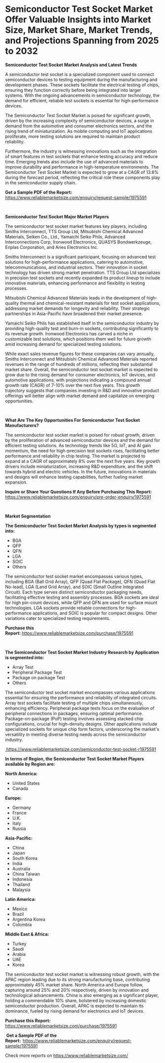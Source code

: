 <p><h1>Semiconductor Test Socket Market Offer Valuable Insights into Market Size, Market Share, Market Trends, and Projections Spanning from 2025 to 2032</h1></p><p><strong>Semiconductor Test Socket Market Analysis and Latest Trends</strong></p>
<p><p>A semiconductor test socket is a specialized component used to connect semiconductor devices to testing equipment during the manufacturing and development phases. These sockets facilitate the electrical testing of chips, ensuring they function correctly before being integrated into larger systems. With the ongoing advancements in semiconductor technology, the demand for efficient, reliable test sockets is essential for high-performance devices.</p><p>The Semiconductor Test Socket Market is poised for significant growth, driven by the increasing complexity of semiconductor devices, a surge in demand from the automotive and consumer electronics sectors, and the rising trend of miniaturization. As mobile computing and IoT applications proliferate, more testing solutions are required to maintain product reliability.</p><p>Furthermore, the industry is witnessing innovations such as the integration of smart features in test sockets that enhance testing accuracy and reduce time. Emerging trends also include the use of advanced materials to improve durability and performance in high-temperature environments. The Semiconductor Test Socket Market is expected to grow at a CAGR of 13.8% during the forecast period, reflecting the critical role these components play in the semiconductor supply chain.</p></p>
<p><strong>Get a Sample PDF of the Report:&nbsp;</strong> <a href="https://www.reliablemarketsize.com/enquiry/request-sample/1975591?utm_campaign=2461&utm_medium=2&utm_source=Github&utm_content=ia&utm_term=05042025&utm_id=semiconductor-test-socket">https://www.reliablemarketsize.com/enquiry/request-sample/1975591</a></p>
<p>&nbsp;</p>
<p><strong>Semiconductor Test Socket Major Market Players</strong></p>
<p><p>The semiconductor test socket market features key players, including Smiths Interconnect, TTS Group Ltd, Mitsubishi Chemical Advanced Materials, Seiken Co., Ltd., Yamaichi Seiko Phils, Advanced Interconnections Corp, Ironwood Electronics, QUASYS Bondwerkzeuge, Enplas Corporation, and Aries Electronics Inc. </p><p>Smiths Interconnect is a significant participant, focusing on advanced test solutions for high-performance applications, catering to automotive, telecommunications, and industrial sectors. Their innovation in socket technology has driven strong market penetration. TTS Group Ltd specializes in precision test sockets and recently expanded its product lineup to include innovative materials, enhancing performance and flexibility in testing processes.</p><p>Mitsubishi Chemical Advanced Materials leads in the development of high-quality thermal and chemical-resistant materials for test socket applications, addressing market demands for longevity and reliability. Their strategic partnerships in Asia-Pacific have broadened their market presence.</p><p>Yamaichi Seiko Phils has established itself in the semiconductor industry by providing high-quality test and burn-in sockets, contributing significantly to its revenue growth. Ironwood Electronics has carved a niche in customizable test solutions, which positions them well for future growth amid increasing demand for specialized testing solutions.</p><p>While exact sales revenue figures for these companies can vary annually, Smiths Interconnect and Mitsubishi Chemical Advanced Materials reported revenues in the range of hundreds of millions, reflecting their substantial market share. Overall, the semiconductor test socket market is expected to grow due to the rising demand for consumer electronics, IoT devices, and automotive applications, with projections indicating a compound annual growth rate (CAGR) of 7-10% over the next five years. This growth trajectory suggests that companies investing in R&D and innovative product offerings will better align with market demand and capitalize on emerging opportunities.</p></p>
<p>&nbsp;</p>
<p><strong>What Are The Key Opportunities For Semiconductor Test Socket Manufacturers?</strong></p>
<p><p>The semiconductor test socket market is poised for robust growth, driven by the proliferation of advanced semiconductor devices and the demand for efficient testing solutions. As technology trends like 5G, IoT, and AI gain momentum, the need for high-precision test sockets rises, facilitating better performance and reliability in chip testing. The market is projected to expand at a CAGR of approximately 8% over the next five years. Key growth drivers include miniaturization, increasing R&D expenditure, and the shift towards hybrid and electric vehicles. In the future, innovations in materials and designs will enhance testing capabilities, further fueling market expansion.</p></p>
<p><strong>Inquire or Share Your Questions If Any Before Purchasing This Report:</strong> <a href="https://www.reliablemarketsize.com/enquiry/pre-order-enquiry/1975591?utm_campaign=2461&utm_medium=2&utm_source=Github&utm_content=ia&utm_term=05042025&utm_id=semiconductor-test-socket">https://www.reliablemarketsize.com/enquiry/pre-order-enquiry/1975591</a></p>
<p>&nbsp;</p>
<p><strong>Market Segmentation</strong></p>
<p><strong>The Semiconductor Test Socket Market Analysis by types is segmented into:</strong></p>
<p><ul><li>BGA</li><li>QFP</li><li>QFN</li><li>LGA</li><li>SOIC</li><li>Others</li></ul></p>
<p><p>The semiconductor test socket market encompasses various types, including BGA (Ball Grid Array), QFP (Quad Flat Package), QFN (Quad Flat No-lead), LGA (Land Grid Array), and SOIC (Small Outline Integrated Circuit). Each type serves distinct semiconductor packaging needs, facilitating effective testing and assembly processes. BGA sockets are ideal for high pin-count devices, while QFP and QFN are used for surface mount technologies. LGA sockets provide reliable connections for high-performance applications, and SOIC is popular for compact designs. Other variations cater to specialized testing requirements.</p></p>
<p><strong>Purchase this Report:&nbsp;</strong><a href="https://www.reliablemarketsize.com/purchase/1975591?utm_campaign=2461&utm_medium=2&utm_source=Github&utm_content=ia&utm_term=05042025&utm_id=semiconductor-test-socket">https://www.reliablemarketsize.com/purchase/1975591</a></p>
<p>&nbsp;</p>
<p><strong>The Semiconductor Test Socket Market Industry Research by Application is segmented into:</strong></p>
<p><ul><li>Array Test</li><li>Peripheral Package Test</li><li>Package on package Test</li><li>Others</li></ul></p>
<p><p>The semiconductor test socket market encompasses various applications essential for ensuring the performance and reliability of integrated circuits. Array test sockets facilitate testing of multiple chips simultaneously, enhancing efficiency. Peripheral package tests focus on the evaluation of peripheral connections in packages, ensuring optimal performance. Package-on-package (PoP) testing involves assessing stacked chip configurations, crucial for high-density designs. Other applications include specialized sockets for unique chip form factors, underscoring the market's versatility in meeting diverse testing needs across the semiconductor industry.</p></p>
<p><a href="https://www.reliablemarketsize.com/semiconductor-test-socket-r1975591?utm_campaign=2461&utm_medium=2&utm_source=Github&utm_content=ia&utm_term=05042025&utm_id=semiconductor-test-socket">&nbsp;https://www.reliablemarketsize.com/semiconductor-test-socket-r1975591</a></p>
<p><strong>In terms of Region, the Semiconductor Test Socket Market Players available by Region are:</strong></p>
<p>
    <p> <strong> North America: </strong>
        <ul>
            <li>United States</li>
            <li>Canada</li>
        </ul>
        </p> 
    <p> <strong> Europe: </strong>
        <ul>
            <li>Germany</li>
            <li>France</li>
            <li>U.K.</li>
            <li>Italy</li>
            <li>Russia</li>
        </ul>
        </p> 
    <p> <strong> Asia-Pacific: </strong>
        <ul>
            <li>China</li>
            <li>Japan</li>
            <li>South Korea</li>
            <li>India</li>
            <li>Australia</li>
            <li>China Taiwan</li>
            <li>Indonesia</li>
            <li>Thailand</li>
            <li>Malaysia</li>
        </ul>
        </p> 
    <p> <strong> Latin America: </strong>
        <ul>
            <li>Mexico</li>
            <li>Brazil</li>
            <li>Argentina Korea</li>
            <li>Colombia</li>
        </ul>
        </p> 
    <p> <strong> Middle East & Africa: </strong>
        <ul>
            <li>Turkey</li>
            <li>Saudi</li>
            <li>Arabia</li>
            <li>UAE</li>
            <li>Korea</li>
        </ul>
    </p>
    </p>
<p><p>The semiconductor test socket market is witnessing robust growth, with the APAC region leading due to its strong manufacturing base, contributing approximately 45% market share. North America and Europe follow, capturing around 25% and 20% respectively, driven by innovation and technological advancements. China is also emerging as a significant player, holding a commendable 10% share, bolstered by increasing domestic semiconductor production. Overall, APAC is expected to maintain its dominance, fueled by rising demand for electronics and IoT devices.</p></p>
<p><strong>Purchase this Report: </strong><a href="https://www.reliablemarketsize.com/purchase/1975591?utm_campaign=2461&utm_medium=2&utm_source=Github&utm_content=ia&utm_term=05042025&utm_id=semiconductor-test-socket">https://www.reliablemarketsize.com/purchase/1975591</a></p>
<p>&nbsp;<strong>Get a Sample PDF of the Report:&nbsp;&nbsp;</strong><a href="https://www.reliablemarketsize.com/enquiry/request-sample/1975591?utm_campaign=2461&utm_medium=2&utm_source=Github&utm_content=ia&utm_term=05042025&utm_id=semiconductor-test-socket">https://www.reliablemarketsize.com/enquiry/request-sample/1975591</a></p>
<p><strong></strong></p>
<p>Check more reports on <a href="https://www.reliablemarketsize.com/?utm_campaign=2461&utm_medium=2&utm_source=Github&utm_content=ia&utm_term=05042025&utm_id=semiconductor-test-socket">https://www.reliablemarketsize.com/</a></p>